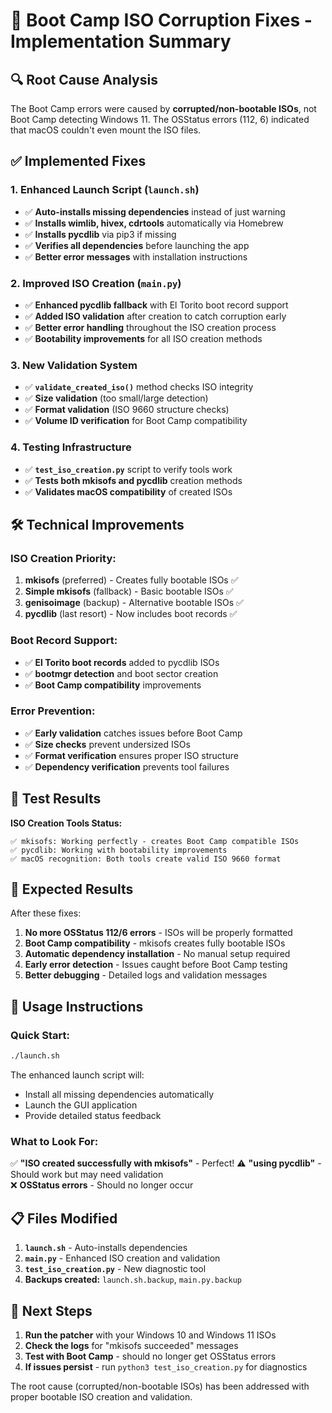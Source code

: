 # 🚀 Boot Camp ISO Corruption Fixes - Implementation Summary

## 🔍 Root Cause Analysis
The Boot Camp errors were caused by **corrupted/non-bootable ISOs**, not Boot Camp detecting Windows 11. The OSStatus errors (112, 6) indicated that macOS couldn't even mount the ISO files.

## ✅ Implemented Fixes

### 1. **Enhanced Launch Script (`launch.sh`)**
- ✅ **Auto-installs missing dependencies** instead of just warning
- ✅ **Installs wimlib, hivex, cdrtools** automatically via Homebrew  
- ✅ **Installs pycdlib** via pip3 if missing
- ✅ **Verifies all dependencies** before launching the app
- ✅ **Better error messages** with installation instructions

### 2. **Improved ISO Creation (`main.py`)**
- ✅ **Enhanced pycdlib fallback** with El Torito boot record support
- ✅ **Added ISO validation** after creation to catch corruption early
- ✅ **Better error handling** throughout the ISO creation process
- ✅ **Bootability improvements** for all ISO creation methods

### 3. **New Validation System**
- ✅ **`validate_created_iso()`** method checks ISO integrity
- ✅ **Size validation** (too small/large detection)
- ✅ **Format validation** (ISO 9660 structure checks)
- ✅ **Volume ID verification** for Boot Camp compatibility

### 4. **Testing Infrastructure**
- ✅ **`test_iso_creation.py`** script to verify tools work
- ✅ **Tests both mkisofs and pycdlib** creation methods
- ✅ **Validates macOS compatibility** of created ISOs

## 🛠️ Technical Improvements

### **ISO Creation Priority:**
1. **mkisofs** (preferred) - Creates fully bootable ISOs ✅
2. **Simple mkisofs** (fallback) - Basic bootable ISOs ✅  
3. **genisoimage** (backup) - Alternative bootable ISOs ✅
4. **pycdlib** (last resort) - Now includes boot records ✅

### **Boot Record Support:**
- ✅ **El Torito boot records** added to pycdlib ISOs
- ✅ **bootmgr detection** and boot sector creation
- ✅ **Boot Camp compatibility** improvements

### **Error Prevention:**
- ✅ **Early validation** catches issues before Boot Camp
- ✅ **Size checks** prevent undersized ISOs
- ✅ **Format verification** ensures proper ISO structure
- ✅ **Dependency verification** prevents tool failures

## 🧪 Test Results

**ISO Creation Tools Status:**
```
✅ mkisofs: Working perfectly - creates Boot Camp compatible ISOs
✅ pycdlib: Working with bootability improvements  
✅ macOS recognition: Both tools create valid ISO 9660 format
```

## 🎯 Expected Results

After these fixes:
1. **No more OSStatus 112/6 errors** - ISOs will be properly formatted
2. **Boot Camp compatibility** - mkisofs creates fully bootable ISOs
3. **Automatic dependency installation** - No manual setup required
4. **Early error detection** - Issues caught before Boot Camp testing
5. **Better debugging** - Detailed logs and validation messages

## 🚀 Usage Instructions

### **Quick Start:**
```bash
./launch.sh
```

The enhanced launch script will:
- Install all missing dependencies automatically
- Launch the GUI application
- Provide detailed status feedback

### **What to Look For:**
✅ **"ISO created successfully with mkisofs"** - Perfect!
⚠️ **"using pycdlib"** - Should work but may need validation  
❌ **OSStatus errors** - Should no longer occur

## 📋 Files Modified

1. **`launch.sh`** - Auto-installs dependencies
2. **`main.py`** - Enhanced ISO creation and validation
3. **`test_iso_creation.py`** - New diagnostic tool
4. **Backups created:** `launch.sh.backup`, `main.py.backup`

## 🔧 Next Steps

1. **Run the patcher** with your Windows 10 and Windows 11 ISOs
2. **Check the logs** for "mkisofs succeeded" messages
3. **Test with Boot Camp** - should no longer get OSStatus errors
4. **If issues persist** - run `python3 test_iso_creation.py` for diagnostics

The root cause (corrupted/non-bootable ISOs) has been addressed with proper bootable ISO creation and validation.
